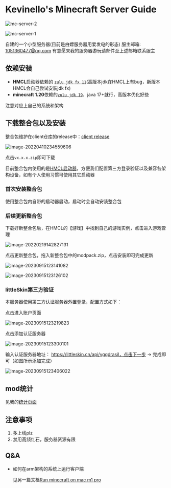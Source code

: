 # Kevinello's Minecraft Server Guide

![mc-server-2](https://kevinello-1302687393.file.myqcloud.com/picgo/2023/09/15/202309151142619-4a938f.png)

![mc-server-1](https://kevinello-1302687393.file.myqcloud.com/picgo/2023/09/15/202309151230789-d56879.png)

自建的一个小型服务器(目前是白嫖服务器用爱发电的形态)
服主邮箱: 1051360477@qq.com
有意愿来我的服务器游玩请邮件至上述邮箱联系服主

## 依赖安装

- **HMCL**启动器依赖的 [`zulu jdk fx 11`](https://www.azul.com/downloads/?version=java-11-lts&package=jdk-fx)(高版本jdk在HMCL上有bug，新版本HMCL会自己尝试安装jdk fx)
- **minecraft 1.20**依赖的[`zulu jdk 19`](https://www.azul.com/downloads/?version=java-19-lts&package=jdk)，java 17+就行，高版本优化好些

注意对应上自己的系统和架构

## 下载整合包以及安装

整合包维护在client仓库的release中：[client release](https://github.com/Kevinello-s-minecraft-server/ClientPack/releases)

![image-20220410234559606](https://kevinello-1302687393.file.myqcloud.com/picgo/2023/09/15/202309151210485-9c07e7.png)

点击`vx.x.x.zip`即可下载

目前整合包内使用的是[HMCL启动器](https://github.com/huanghongxun/HMCL/releases)，方便我们配置第三方登录验证以及兼容各架构设备，如有个人使用习惯可使用其它启动器

### 首次安装整合包

使用整合包内自带的启动器启动，启动时会自动安装整合包

### 后续更新整合包

下载好新整合包后，在HMCL的【游戏】中找到自己的游戏实例，点击进入游戏管理

![image-20220219142827131](https://kevinello-1302687393.file.myqcloud.com/picgo/2023/09/15/202309151134890-805650.png)

点击更新整合包，拖入新整合包中的modpack.zip，点击安装即可完成更新

![image-20230915123141082](https://kevinello-1302687393.file.myqcloud.com/picgo/2023/09/15/image-20230915123141082-3a05ac.png)

![image-20230915123126102](https://kevinello-1302687393.file.myqcloud.com/picgo/2023/09/15/image-20230915123126102-a10d71.png)

### littleSkin第三方验证

本服务器使用第三方认证服务器外置登录，配置方式如下：

点击进入账户页面

![image-20230915123219823](https://kevinello-1302687393.file.myqcloud.com/picgo/2023/09/15/image-20230915123219823-614ed4.png)

点击添加认证服务器

![image-20230915123300101](https://kevinello-1302687393.file.myqcloud.com/picgo/2023/09/15/image-20230915123300101-cffd66.png)

输入认证服务器地址： https://littleskin.cn/api/yggdrasil，点击下一步 -> 完成即可（如图所示添加完成）

![image-20230915123406022](https://kevinello-1302687393.file.myqcloud.com/picgo/2023/09/15/image-20230915123406022-265992.png)

## mod统计

见我的[统计页面](https://kevinello.notion.site/e220b94930214646868e5379481cb10e?v=e8f35b34e55f4d63bc6c2af070ff40d6&pvs=4)

## 注意事项

1. 多上线plz
1. 禁用高频红石，服务器资源有限

## Q&A

- 如何在arm架构的系统上运行客户端

  见另一篇文档[Run minecraft on mac m1 pro](https://kevinello.ltd/2022/04/11/Run-minecraft-on-mac-pro-m1/)
